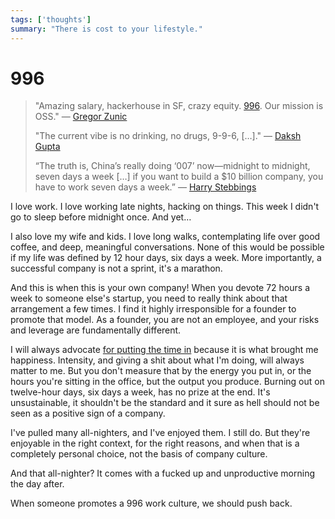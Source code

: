 ```yaml
---
tags: ['thoughts']
summary: "There is cost to your lifestyle."
---
```


# 996

> "Amazing salary, hackerhouse in SF, crazy equity.
> [996](https://en.wikipedia.org/wiki/996_working_hour_system). Our mission is
> OSS." — [Gregor Zunic](https://x.com/gregpr07/status/1963605449791639745)
>
> "The current vibe is no drinking, no drugs, 9-9-6, […]." — [Daksh
> Gupta](https://www.ndtv.com/world-news/daksh-gupta-23-year-old-indian-origin-ceo-backs-72-hour-workweek-no-remote-work-no-drugs-9200900)
>
> “The truth is, China’s really doing ‘007’ now—midnight to midnight, seven
> days a week […] if you want to build a $10 billion company, you have to work
> seven days a week.” — [Harry Stebbings](https://www.wired.com/story/silicon-valley-china-996-work-schedule/)

I love work.  I love working late nights, hacking on things.  This week I
didn't go to sleep before midnight once.  And yet…

I also love my wife and kids. I love long walks, contemplating life over good
coffee, and deep, meaningful conversations.  None of this would be possible if
my life was defined by 12 hour days, six days a week.  More importantly, a
successful company is not a sprint, it's a marathon.

And this is when this is your own company!  When you devote 72 hours a week to
someone else's startup, you need to really think about that arrangement a few
times.  I find it highly irresponsible for a founder to promote that model.  As
a founder, you are not an employee, and your risks and leverage are
fundamentally different.

I will always advocate [for putting the time
in](/2024/12/26/reflecting-on-life/) because it is what brought me happiness.
Intensity, and giving a shit about what I'm doing, will always matter to me.
But you don't measure that by the energy you put in, or the hours you're
sitting in the office, but the output you produce.  Burning out on twelve-hour
days, six days a week, has no prize at the end.  It's unsustainable, it
shouldn't be the standard and it sure as hell should not be seen as a positive
sign of a company.

I've pulled many all-nighters, and I've enjoyed them.  I still do.  But they're
enjoyable in the right context, for the right reasons, and when that is a
completely personal choice, not the basis of company culture.

And that all-nighter?  It comes with a fucked up and unproductive morning the
day after.

When someone promotes a 996 work culture, we should push back.
